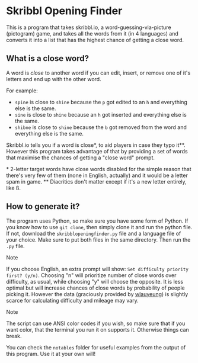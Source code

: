 
# Skribbl Opening Finder
This is a program that takes skribbl.io, a word-guessing-via-picture (pictogram) game, and takes all the words from it (in 4 languages) and converts it into a list that has the highest chance of getting a close word.
## What is a close word?
A word is *close* to another word if you can edit, insert, or remove one of it's letters and end up with the other word.

For example:

- `spine` is close to `shine` because the `p` got edited to an `h` and everything else is the same.
- `sine` is close to `shine` because an `h` got inserted and everything else is the same.
- `shibne` is close to `shine` because the `b` got removed from the word and everything else is the same.

Skribbl.io tells you if a word is close\*, to aid players in case they typo it\*\*. However this program takes advantage of that by providing a set of words that maximise the chances of getting a "close word" prompt.

\* 2-letter target words have close words disabled for the simple reason that there's very few of them (none in English, actually) and it would be a letter spam in game.
\*\* Diacritics don't matter except if it's a new letter entirely, like ß.

## How to generate it?
The program uses Python, so make sure you have some form of Python.
If you know how to use `git clone`, then simply clone it and run the python file.
If not, download the `skribblopeningfinder.py` file and a language file of your choice. Make sure to put both files in the same directory. Then run the `.py` file.
> [!NOTE]
If you choose English, an extra prompt will show: `Set difficulty priority first? (y/n)`. Choosing "n" will prioritize number of close words over difficulty, as usual, while choosing "y" will choose the opposite. It is less optimal but will increase chances of close words by probability of people picking it. However the data (graciously provided by [wlauyeung](https://github.com/wlauyeung/Skribblio-Word-Bank/)) is slightly scarce for calculating difficulty and mileage may vary.

> [!NOTE]
The script can use ANSI color codes if you wish, so make sure that if you want color, that the terminal you run it on supports it. Otherwise things can break.

You can check the `notables` folder for useful examples from the output of this program. Use it at your own will!
